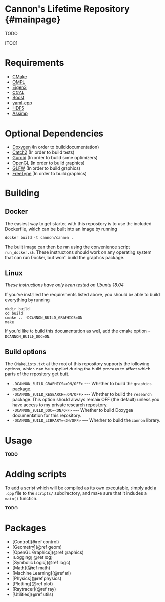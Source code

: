 # Cannon's Lifetime Repository  {#mainpage}

TODO

[TOC]

# Requirements
* [CMake](https://cmake.org/)
* [OMPL](https://ompl.kavrakilab.org/)
* [Eigen3](https://eigen.tuxfamily.org/index.php?title=Main_Page)
* [CGAL](https://www.cgal.org/)
* [Boost](https://www.boost.org/)
* [yaml-cpp](https://github.com/jbeder/yaml-cpp)
* [HDF5](https://support.hdfgroup.org/HDF5/doc/cpplus_RM/index.html)
* [Assimp](https://www.assimp.org/)

# Optional Dependencies
* [Doxygen](https://www.doxygen.nl/index.html) (In order to build documentation)
* [Catch2](https://github.com/catchorg/Catch2) (In order to build tests)
* [Gurobi](https://www.gurobi.com/) (In order to build some optimizers)
* [OpenGL](https://www.opengl.org//) (In order to build graphics)
* [GLFW](https://www.glfw.org/) (In order to build graphics)
* [FreeType](https://www.freetype.org/) (In order to build graphics)

# Building

## Docker
The easiest way to get started with this repository is to use the included
Dockerfile, which can be built into an image by running

    docker build -t cannon/cannon .

The built image can then be run using the convenience script `run_docker.sh`.
These instructions should work on any operating system that can run Docker, but
won't build the graphics package.

## Linux
*These instructions have only been tested on Ubuntu 18.04*

If you've installed the requirements listed above, you should be able to build
everything by running

    mkdir build
    cd build
    cmake .. -DCANNON_BUILD_GRAPHICS=ON
    make

If you'd like to build this documentation as well, add the cmake option
`-DCANNON_BUILD_DOC=ON`.

## Build options
The `CMakeLists.txt` at the root of this repository supports the following
options, which can be supplied during the build process to affect which parts
of the repository get built. 

* `-DCANNON_BUILD_GRAPHICS=<ON/OFF>` --- Whether to build the `graphics` package.
* `-DCANNON_BUILD_RESEARCH=<ON/OFF>` --- Whether to build the `research` package. This option should always remain OFF (the default) unless you have access to my private research repository.
* `-DCANNON_BUILD_DOC=<ON/OFF>` --- Whether to build Doxygen documentation for this repository.
* `-DCANNON_BUILD_LIBRARY=<ON/OFF>` --- Whether to build the `cannon` library.

# Usage

**TODO**

# Adding scripts
To add a script which will be compiled as its own executable, simply add a
`.cpp` file to the `scripts/` subdirectory, and make sure that it includes a
`main()` function.

**TODO**

# Packages
- [Control](@ref control)
- [Geometry](@ref geom)
- [OpenGL Graphics](@ref graphics)
- [Logging](@ref log)
- [Symbolic Logic](@ref logic)
- [Math](@ref math)
- [Machine Learning](@ref ml)
- [Physics](@ref physics)
- [Plotting](@ref plot)
- [Raytracer](@ref ray)
- [Utilities](@ref utils)

